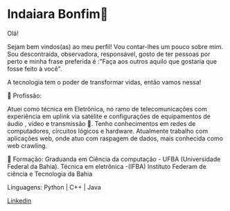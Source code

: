 # Indaiara Bonfim👋


Olá!

Sejam bem vindos(as) ao meu perfil! Vou contar-lhes um pouco sobre mim.
Sou descontraída, observadora, responsável, gosto de ter pessoas por perto e minha frase preferida  é :"Faça aos outros aquilo que gostaria que fosse feito à você".

A tecnologia tem o poder de transformar vidas, então vamos nessa!


💼 Profissão:

Atuei como técnica em Eletrônica, no ramo de telecomunicações com experiência em uplink via satélite e configurações de equipamentos de áudio , vídeo e transmissão 📡.
Tenho conhecimentos em redes de computadores, circuitos lógicos e hardware.
Atualmente trabalho com aplicações web, onde atuo com raspagem de dados, mais conhecida como web crawling.


📒 Formação:
Graduanda em Ciência da computação - UFBA (Universidade Federal da Bahia).
Técnica em eletrônica -(IFBA) Instituto Federam de ciência e Tecnologia da Bahia


Linguagens: Python | C++ | Java 

[Linkedin](https://www.linkedin.com/in/indaiara-bonfim-033b06113/)
